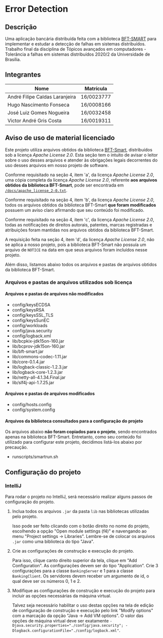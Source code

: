 # Error Detection

## Descrição

Uma aplicação bancária distribuída feita com a biblioteca [BFT-SMART](https://github.com/bft-smart/library) para implementar e estudar a detecção de falhas em sistemas distribuídos. Trabalho final da disciplina de Tópicos avançados em computadores - Tolerância a falhas em sistemas distribuídos 2020/2 da Universidade de Brasília.

## Integrantes

Nome                            | Matrícula
------------------------------- | ----------
André Filipe Caldas Laranjeira  | 16/0023777
Hugo Nascimento Fonseca         | 16/0008166
José Luiz Gomes Nogueira        | 16/0032458
Victor André Gris Costa         | 16/0019311

## Aviso de uso de material licenciado

Este projeto utiliza arquivos obtidos da biblioteca [BFT-Smart](https://github.com/bft-smart/library), distribuídos sob a licença _Apache License 2.0_. Esta seção tem o intuito de avisar o leitor sobre o uso desses arquivos e atender às obrigações legais decorrentes do uso desses arquivos em nosso projeto de software.

Conforme requisitado na seção 4, item 'a', da licença _Apache License 2.0_, uma cópia completa da licença _Apache License 2.0_, referente **aos arquivos obtidos da biblioteca BFT-Smart**, pode ser encontrada em [`/docs/apache_license_2-0.txt`](/docs/apache_license_2-0.txt).

Conforme requisitado na seção 4, item 'b', da licença _Apache License 2.0_, todos os arquivos obtidos da biblioteca BFT-Smart **que foram modificados** possuem um aviso claro afirmando que seu conteúdo foi modificado.

Conforme requisitado na seção 4, item 'c', da licença _Apache License 2.0_, todas as notificações de direitos autorais, patentes, marcas registradas e atribuições foram mantidas nos arquivos obtidos da biblioteca BFT-Smart.

A requisição feita na seção 4, item 'd', da licença _Apache License 2.0_, não se aplica a nosso projeto, pois a biblioteca BFT-Smart não possuía um arquivo de `NOTICE` na data em que seus arquivos foram incluídos nesse projeto.

Além disso, listamos abaixo todos os arquivos e pastas de arquivos obtidos da biblioteca BFT-Smart.

### Arquivos e pastas de arquivos utilizados sob licença

#### Arquivos e pastas de arquivos não modificados

* config/keysECDSA
* config/keysRSA
* config/keysSSL_TLS
* config/keysSunEC
* config/workloads
* config/java.security
* config/logback.xml
* lib/bcpkix-jdk15on-160.jar
* lib/bcprov-jdk15on-160.jar
* lib/bft-smart.jar
* lib/commons-codec-1.11.jar
* lib/core-0.1.4.jar
* lib/logback-classic-1.2.3.jar
* lib/logback-core-1.2.3.jar
* lib/netty-all-4.1.34.Final.jar
* lib/slf4j-api-1.7.25.jar

#### Arquivos e pastas de arquivos modificados

* config/hosts.config
* config/system.config

#### Arquivos da biblioteca consultados para a configuração do projeto

Os arquivos abaixo **não foram copiados para o projeto**, sendo encontrados apenas na biblioteca BFT-Smart. Entretanto, como seu conteúdo foi utilizado para configurar este projeto, decidimos listá-los abaixo por precaução.

* runscripts/smartrun.sh

## Configuração do projeto

### IntelliJ

Para rodar o projeto no IntelliJ, será necessário realizar alguns passos de configuração do projeto.

1. Inclua todos os arquivos `.jar` da pasta `lib` nas bibliotecas utilizadas pelo projeto.

   Isso pode ser feito clicando com o botão direito no nome do projeto, escolhendo a opção "Open module settings (f4)" e navengando ao menu "Project settings -> Libraries".
   Lembre-se de colocar os arquivos `.jar` como uma biblioteca do tipo "Java".

2. Crie as configurações de construção e execução do projeto.

   Para isso, clique canto direito superior da tela, clique em "Add Configuration". As configurações devem ser do tipo "Application". Crie 3 configurações para a classe `BankingServer` e 1 para a classe `BankingClient`.
   Os servidores devem receber um argumento de id, o qual deve ser os números 0, 1 e 2.

3. Modifique as configurações de construção e execução do projeto para incluir as opções necessárias da máquina virtual.

   Talvez seja necessário habilitar o uso destas opções na tela de edição de configuração de construção e execução pelo link "Modify options" com a marcação da opção "Java -> Add VM options".
   O valor das opções de máquina virtual deve ser exatamente `-Djava.security.properties="./config/java.security"; -Dlogback.configurationFile="./config/logback.xml"`.
